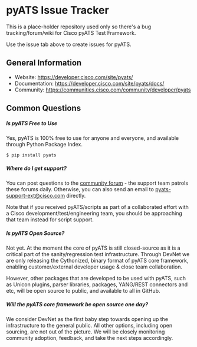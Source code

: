 # pyATS Issue Tracker

This is a place-holder repository used only so there's a bug tracking/forum/wiki for Cisco pyATS Test Framework.

Use the issue tab above to create issues for pyATS.

## General Information

- Website: https://developer.cisco.com/site/pyats/
- Documentation: https://developer.cisco.com/site/pyats/docs/
- Community: https://communities.cisco.com/community/developer/pyats

## Common Questions

##### Is pyATS Free to Use
Yes, pyATS is 100% free to use for anyone and everyone, and available through Python Package Index.

```
$ pip install pyats
```

##### Where do I get support?
You can post questions to the [community forum](https://communities.cisco.com/community/developer/pyats) - the support team patrols these forums daily. Otherwise, you can also send an email to pyats-support-ext@cisco.com directly.

Note that if you received pyATS/scripts as part of a collaborated effort with a Cisco development/test/engineering team, you should be approaching that team instead for script support.

##### Is pyATS Open Source?
Not yet. At the moment the core of pyATS is still closed-source as it is a critical part of the sanity/regression test infrastructure. Through DevNet we are only releasing the Cythonized, binary format of pyATS core framework, enabling customer/external developer usage & close team collaboration.

However, other packages that are developed to be used with pyATS, such as Unicon plugins, parser libraries, packages, YANG/REST connectors and etc, will be open source to public, and available to all in GitHub.

##### Will the pyATS core framework be open source one day?
We consider DevNet as the first baby step towards opening up the infrastructure to the general public. All other options, including open sourcing, are not out of the picture. We will be closely monitoring community adoption, feedback, and take the next steps accordingly.
